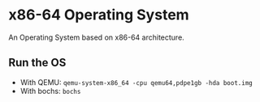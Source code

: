 # x86-64 Operating System

An Operating System based on x86-64 architecture.

## Run the OS

- With QEMU: `qemu-system-x86_64 -cpu qemu64,pdpe1gb -hda boot.img`
- With bochs: `bochs`
